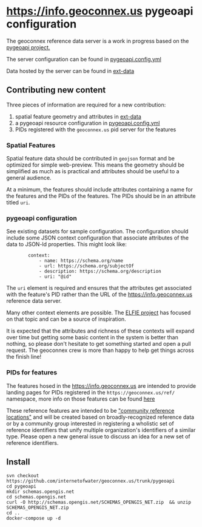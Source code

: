 # https://info.geoconnex.us pygeoapi configuration

The geoconnex reference data server is a work in progress based on the [pygeoapi project.](https://pygeoapi.io/)

The server configuration can be found in [pygeoapi.config.yml](pygeoapi.config.yml)

Data hosted by the server can be found in [ext-data](ext-data)

## Contributing new content

Three pieces of information are required for a new contribution:  
1. spatial feature geometry and attributes in [ext-data](ext-data)
1. a pygeoapi resource configuration in [pygeoapi.config.yml](pygeoapi.config.yml)
1. PIDs registered with the `geoconnex.us` pid server for the features

### Spatial Features
Spatial feature data should be contributed in `geojson` format and be optimized for simple web-preview. This means the geometry should be simplified as much as is practical and attributes should be useful to a general audience.

At a minimum, the features should include attributes containing a name for the features and the PIDs of the features. The PIDs should be in an attribute titled `uri`. 

### pygeoapi configuration

See existing datasets for sample configuration. The configuration should include some JSON context configuration that associate attributes of the data to JSON-ld properties. This might look like:

```
        context:
            - name: https://schema.org/name
            - url: https://schema.org/subjectOf
            - description: https://schema.org/description
            - uri: "@id"
```

The `uri` element is required and ensures that the attributes get associated with the feature's PID rather than the URL of the https://info.geoconnex.us reference data server.

Many other context elements are possible. The [ELFIE project](https://opengeospatial.github.io/ELFIE/) has focused on that topic and can be a source of inspiration.

It is expected that the attributes and richness of these contexts will expand over time but getting some basic content in the system is better than nothing, so please don't hesitate to get something started and open a pull request. The geoconnex crew is more than happy to help get things across the finish line!

### PIDs for features

The features hosed in the https://info.geoconnex.us are intended to provide landing pages for PIDs registered in the `https://geoconnex.us/ref/` namespace, more info on those features can be found [here](https://github.com/internetofwater/geoconnex.us/tree/master/namespaces/ref)

These reference features are intended to be ["community reference locations"](https://github.com/internetofwater/geoconnex.us/wiki/Community-Reference-Locations) and will be created based on broadly-recognized reference data or by a community group interested in registering a wholistic set of reference identifiers that unify multiple organization's identifiers of a similar type. Please open a new general issue to discuss an idea for a new set of reference identifiers.

## Install

```
svn checkout https://github.com/internetofwater/geoconnex.us/trunk/pygeoapi
cd pygeoapi
mkdir schemas.opengis.net
cd schemas.opengis.net
curl -O http://schemas.opengis.net/SCHEMAS_OPENGIS_NET.zip  && unzip SCHEMAS_OPENGIS_NET.zip
cd ..
docker-compose up -d
```
